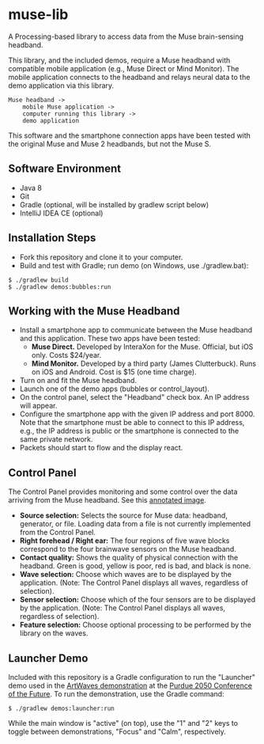 # muse-lib
A Processing-based library to access data from the Muse brain-sensing headband.

This library, and the included demos, require a Muse headband with compatible
mobile application (e.g., Muse Direct or Mind Monitor).  The mobile application
connects to the headband and relays neural data to the demo application via this library.

```
Muse headband ->
    mobile Muse application ->
    computer running this library ->
    demo application
```

This software and the smartphone connection apps have been tested with the original Muse and Muse 2 headbands,
but not the Muse S.

## Software Environment

* Java 8
* Git
* Gradle (optional, will be installed by gradlew script below)
* IntelliJ IDEA CE (optional)

## Installation Steps

* Fork this repository and clone it to your computer.
* Build and test with Gradle; run demo (on Windows, use ./gradlew.bat):

```
$ ./gradlew build
$ ./gradlew demos:bubbles:run
```

## Working with the Muse Headband

* Install a smartphone app to communicate between the Muse headband and this application. These two apps have been tested:
  * **Muse Direct.**  Developed by InteraXon for the Muse.  Official, but iOS only.  Costs $24/year.  
  * **Mind Monitor.**  Developed by a third party (James Clutterbuck).  Runs on iOS and Android.  Cost is $15 (one time charge).
* Turn on and fit the Muse headband.
* Launch one of the demo apps (bubbles or control_layout).
* On the control panel, select the "Headband" check box.  An IP address will appear.
* Configure the smartphone app with the given IP address and port 8000.  Note that the smartphone must be able to connect to this IP address, e.g., the IP address is public or the smartphone is connected to the same private network.
* Packets should start to flow and the display react.

## Control Panel

The Control Panel provides monitoring and some control over the data arriving from the Muse headband.  See this [annotated image](https://imgur.com/a/OZXjMig).

* **Source selection:** Selects the source for Muse data: headband, generator, or file.  Loading data from a file is not currently implemented from the Control Panel.
* **Right forehead / Right ear:** The four regions of five wave blocks correspond to the four brainwave sensors on the Muse headband.
* **Contact quality:** Shows the quality of physical connection with the headband.  Green is good, yellow is poor, red is bad, and black is none.
* **Wave selection:** Choose which waves are to be displayed by the application.  (Note: The Control Panel displays all waves, regardless of selection).
* **Sensor selection:** Choose which of the four sensors are to be displayed by the application. (Note: The Control Panel displays all waves, regardless of selection).
* **Feature selection:** Choose optional processing to be performed by the library on the waves.

## Launcher Demo

Included with this repository is a Gradle configuration to run the "Launcher" demo used in the
[ArtWaves demonstration](https://www.purdue.edu/discoverypark/2050/exhibits.php) at the
[Purdue 2050 Conference of the Future](https://www.purdue.edu/discoverypark/2050/index.php).  To run the
demonstration, use the Gradle command:

```
$ ./gradlew demos:launcher:run
````

While the main window is "active" (on top), use the "1" and "2" keys to toggle between demonstrations,
"Focus" and "Calm", respectively.
